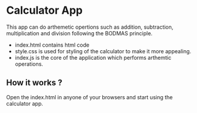 # Calculator App

This app can do arthemetic opertions such as addition, subtraction, multiplication and division following the BODMAS principle.

- index.html contains html code
- style.css is used for styling of the calculator to make it more appealing.
- index.js is the core of the application which performs arthemtic operations.


## How it works ?
Open the index.html in anyone of your browsers and start using the calculator app.
